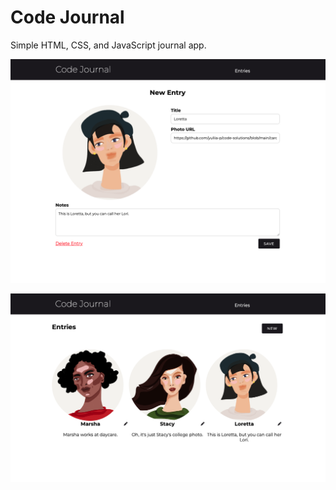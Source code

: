 # Code Journal

Simple HTML, CSS, and JavaScript journal app.

<p align="middle">
  <img src="images/Screenshot_1.png" width="800">
</p>
<p align="middle">
  <img src="images/Screenshot_2.png" width="800">
</p>

